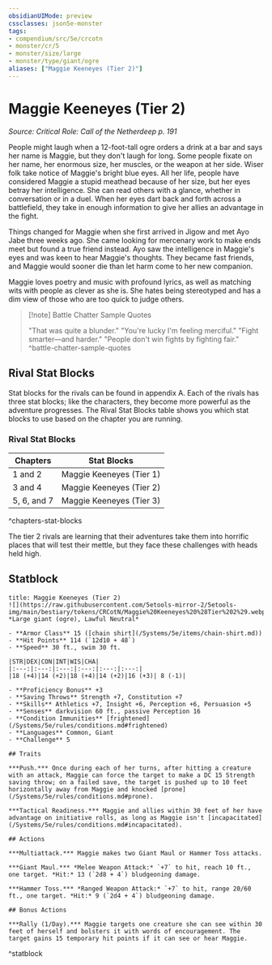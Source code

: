 ```yaml
---
obsidianUIMode: preview
cssclasses: json5e-monster
tags:
- compendium/src/5e/crcotn
- monster/cr/5
- monster/size/large
- monster/type/giant/ogre
aliases: ["Maggie Keeneyes (Tier 2)"]
---
```

# Maggie Keeneyes (Tier 2)
*Source: Critical Role: Call of the Netherdeep p. 191*  

People might laugh when a 12-foot-tall ogre orders a drink at a bar and says her name is Maggie, but they don't laugh for long. Some people fixate on her name, her enormous size, her muscles, or the weapon at her side. Wiser folk take notice of Maggie's bright blue eyes. All her life, people have considered Maggie a stupid meathead because of her size, but her eyes betray her intelligence. She can read others with a glance, whether in conversation or in a duel. When her eyes dart back and forth across a battlefield, they take in enough information to give her allies an advantage in the fight.

Things changed for Maggie when she first arrived in Jigow and met Ayo Jabe three weeks ago. She came looking for mercenary work to make ends meet but found a true friend instead. Ayo saw the intelligence in Maggie's eyes and was keen to hear Maggie's thoughts. They became fast friends, and Maggie would sooner die than let harm come to her new companion.

Maggie loves poetry and music with profound lyrics, as well as matching wits with people as clever as she is. She hates being stereotyped and has a dim view of those who are too quick to judge others.

> [!note] Battle Chatter Sample Quotes
> 
> "That was quite a blunder." "You're lucky I'm feeling merciful." "Fight smarter—and harder." "People don't win fights by fighting fair."
^battle-chatter-sample-quotes

## Rival Stat Blocks

Stat blocks for the rivals can be found in appendix A. Each of the rivals has three stat blocks; like the characters, they become more powerful as the adventure progresses. The Rival Stat Blocks table shows you which stat blocks to use based on the chapter you are running.

### Rival Stat Blocks

| Chapters | Stat Blocks |
|----------|-------------|
| 1 and 2 | Maggie Keeneyes (Tier 1) |
| 3 and 4 | Maggie Keeneyes (Tier 2) |
| 5, 6, and 7 | Maggie Keeneyes (Tier 3) |
^chapters-stat-blocks

The tier 2 rivals are learning that their adventures take them into horrific places that will test their mettle, but they face these challenges with heads held high.

## Statblock

```ad-statblock
title: Maggie Keeneyes (Tier 2)
![](https://raw.githubusercontent.com/5etools-mirror-2/5etools-img/main/bestiary/tokens/CRCotN/Maggie%20Keeneyes%20%28Tier%202%29.webp#token)
*Large giant (ogre), Lawful Neutral*

- **Armor Class** 15 ([chain shirt](/Systems/5e/items/chain-shirt.md))
- **Hit Points** 114 (`12d10 + 48`)
- **Speed** 30 ft., swim 30 ft.

|STR|DEX|CON|INT|WIS|CHA|
|:---:|:---:|:---:|:---:|:---:|:---:|
|18 (+4)|14 (+2)|18 (+4)|14 (+2)|16 (+3)| 8 (-1)|

- **Proficiency Bonus** +3
- **Saving Throws** Strength +7, Constitution +7
- **Skills** Athletics +7, Insight +6, Perception +6, Persuasion +5
- **Senses** darkvision 60 ft., passive Perception 16
- **Condition Immunities** [frightened](/Systems/5e/rules/conditions.md#frightened)
- **Languages** Common, Giant
- **Challenge** 5

## Traits

***Push.*** Once during each of her turns, after hitting a creature with an attack, Maggie can force the target to make a DC 15 Strength saving throw; on a failed save, the target is pushed up to 10 feet horizontally away from Maggie and knocked [prone](/Systems/5e/rules/conditions.md#prone).

***Tactical Readiness.*** Maggie and allies within 30 feet of her have advantage on initiative rolls, as long as Maggie isn't [incapacitated](/Systems/5e/rules/conditions.md#incapacitated).

## Actions

***Multiattack.*** Maggie makes two Giant Maul or Hammer Toss attacks.

***Giant Maul.*** *Melee Weapon Attack:* `+7` to hit, reach 10 ft., one target. *Hit:* 13 (`2d8 + 4`) bludgeoning damage.

***Hammer Toss.*** *Ranged Weapon Attack:* `+7` to hit, range 20/60 ft., one target. *Hit:* 9 (`2d4 + 4`) bludgeoning damage.

## Bonus Actions

***Rally (1/Day).*** Maggie targets one creature she can see within 30 feet of herself and bolsters it with words of encouragement. The target gains 15 temporary hit points if it can see or hear Maggie.
```
^statblock